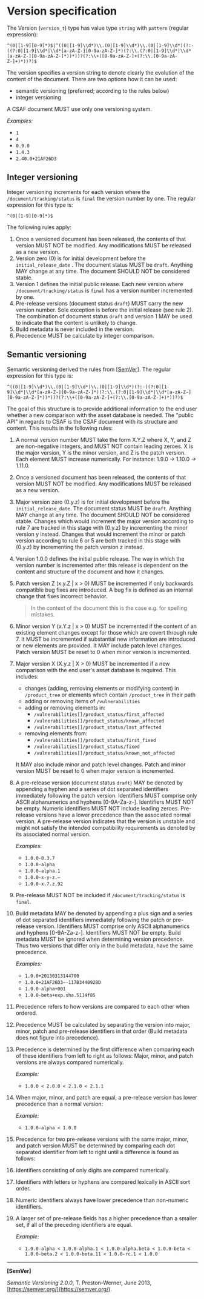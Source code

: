 # Version specification

The Version (`version_t`) type has value type `string` with `pattern` (regular
expression):

```regexp
^(0|[1-9][0-9]*)$|^((0|[1-9]\\d*)\\.(0|[1-9]\\d*)\\.(0|[1-9]\\d*)(?:-((?:0|[1-9]\\d*|\\d*[a-zA-Z-][0-9a-zA-Z-]*)(?:\\.(?:0|[1-9]\\d*|\\d*[a-zA-Z-][0-9a-zA-Z-]*))*))?(?:\\+([0-9a-zA-Z-]+(?:\\.[0-9a-zA-Z-]+)*))?)$
```

The version specifies a version string to denote clearly the evolution of the
content of the document. There are two options how it can be used:

* semantic versioning (preferred; according to the rules below)
* integer versioning

A CSAF document MUST use only one versioning system.

*Examples:*

* `1`
* `4`
* `0.9.0`
* `1.4.3`
* `2.40.0+21AF26D3`

## Integer versioning

Integer versioning increments for each version where
the `/document/tracking/status` is `final` the version number by one. The
regular expression for this type is:

```regexp
^(0|[1-9][0-9]*)$
```

The following rules apply:

1. Once a versioned document has been released, the contents of that version
   MUST NOT be modified. Any modifications MUST be released as a new version.
2. Version zero (0) is for initial development before the `initial_release_date`
   . The document status MUST be `draft`. Anything MAY change at any time. The
   document SHOULD NOT be considered stable.
3. Version 1 defines the initial public release. Each new version
   where `/document/tracking/status` is `final` has a version number incremented
   by one.
4. Pre-release versions (document status `draft`) MUST carry the new version
   number. Sole exception is before the initial release (see rule 2). The
   combination of document status `draft` and version 1 MAY be used to indicate
   that the content is unlikely to change.
5. Build metadata is never included in the version.
6. Precedence MUST be calculate by integer comparison.

## Semantic versioning

Semantic versioning derived the rules from [[SemVer]](#semver). The regular
expression for this type is:

```regexp
^((0|[1-9]\\d*)\\.(0|[1-9]\\d*)\\.(0|[1-9]\\d*)(?:-((?:0|[1-9]\\d*|\\d*[a-zA-Z-][0-9a-zA-Z-]*)(?:\\.(?:0|[1-9]\\d*|\\d*[a-zA-Z-][0-9a-zA-Z-]*))*))?(?:\\+([0-9a-zA-Z-]+(?:\\.[0-9a-zA-Z-]+)*))?)$
```

The goal of this structure is to provide additional information to the end user
whether a new comparison with the asset database is needed. The "public API" in
regards to CSAF is the CSAF document with its structure and content. This
results in the following rules:

1. A normal version number MUST take the form X.Y.Z where X, Y, and Z are
   non-negative integers, and MUST NOT contain leading zeroes. X is the major
   version, Y is the minor version, and Z is the patch version. Each element
   MUST increase numerically. For instance: 1.9.0 -> 1.10.0 -> 1.11.0.
2. Once a versioned document has been released, the contents of that version
   MUST NOT be modified. Any modifications MUST be released as a new version.
3. Major version zero (0.y.z) is for initial development before
   the `initial_release_date`. The document status MUST be
   `draft`. Anything MAY change at any time. The document SHOULD NOT be
   considered stable. Changes which would increment the major version according
   to rule 7 are tracked in this stage with (0.y.z) by incrementing the minor
   version y instead. Changes that would increment the minor or patch version
   according to rule 6 or 5 are both tracked in this stage with (0.y.z) by
   incrementing the patch version z instead.
4. Version 1.0.0 defines the initial public release. The way in which the
   version number is incremented after this release is dependent on the content
   and structure of the document and how it changes.
5. Patch version Z (x.y.Z | x > 0) MUST be incremented if only backwards
   compatible bug fixes are introduced. A bug fix is defined as an internal
   change that fixes incorrect behavior.

   > In the context of the document this is the case e.g. for spelling mistakes.

6. Minor version Y (x.Y.z | x > 0) MUST be incremented if the content of an
   existing element changes except for those which are covert through rule 7. It
   MUST be incremented if substantial new information are introduced or new
   elements are provided. It MAY include patch level changes. Patch version MUST
   be reset to 0 when minor version is incremented.
7. Major version X (X.y.z | X > 0) MUST be incremented if a new comparison with
   the end user's asset database is required. This includes:

   * changes (adding, removing elements or modifying content) in `/product_tree`
     or elements which contain
     `/product_tree` in their path
   * adding or removing items of `/vulnerabilities`
   * adding or removing elements in:
     * `/vulnerabilities[]/product_status/first_affected`
     * `/vulnerabilities[]/product_status/known_affected`
     * `/vulnerabilities[]/product_status/last_affected`
   * removing elements from:
     * `/vulnerabilities[]/product_status/first_fixed`
     * `/vulnerabilities[]/product_status/fixed`
     * `/vulnerabilities[]/product_status/known_not_affected`

   It MAY also include minor and patch level changes. Patch and minor version
   MUST be reset to 0 when major version is incremented.
8. A pre-release version (document status `draft`) MAY be denoted by appending a
   hyphen and a series of dot separated identifiers immediately following the
   patch version. Identifiers MUST comprise only ASCII alphanumerics and hyphens
   [0-9A-Za-z-]. Identifiers MUST NOT be empty. Numeric identifiers MUST NOT
   include leading zeroes. Pre-release versions have a lower precedence than the
   associated normal version. A pre-release version indicates that the version
   is unstable and might not satisfy the intended compatibility requirements as
   denoted by its associated normal version.

   *Examples:*

     * `1.0.0-0.3.7`
     * `1.0.0-alpha`
     * `1.0.0-alpha.1`
     * `1.0.0-x-y-z.–`
     * `1.0.0-x.7.z.92`

9. Pre-release MUST NOT be included if `/document/tracking/status` is `final`.
10. Build metadata MAY be denoted by appending a plus sign and a series of dot
    separated identifiers immediately following the patch or pre-release
    version. Identifiers MUST comprise only ASCII alphanumerics and hyphens
    [0-9A-Za-z-]. Identifiers MUST NOT be empty. Build metadata MUST be ignored
    when determining version precedence. Thus two versions that differ only in
    the build metadata, have the same precedence.

    *Examples:*

    * `1.0.0+20130313144700`
    * `1.0.0+21AF26D3—-117B344092BD`
    * `1.0.0-alpha+001`
    * `1.0.0-beta+exp.sha.5114f85`

11. Precedence refers to how versions are compared to each other when ordered.

12. Precedence MUST be calculated by separating the version into major, minor,
    patch and pre-release identifiers in that order (Build metadata does not
    figure into precedence).
13. Precedence is determined by the first difference when comparing each of
    these identifiers from left to right as follows: Major, minor, and patch
    versions are always compared numerically.

    *Example:*

    * `1.0.0 < 2.0.0 < 2.1.0 < 2.1.1`

14. When major, minor, and patch are equal, a pre-release version has lower
    precedence than a normal version:

    *Example:*

    * `1.0.0-alpha < 1.0.0`

15. Precedence for two pre-release versions with the same major, minor, and
    patch version MUST be determined by comparing each dot separated identifier
    from left to right until a difference is found as follows:

16. Identifiers consisting of only digits are compared numerically.
17. Identifiers with letters or hyphens are compared lexically in ASCII sort
    order.
18. Numeric identifiers always have lower precedence than non-numeric
    identifiers.
19. A larger set of pre-release fields has a higher precedence than a smaller
    set, if all of the preceding identifiers are equal.

     *Example:*

     * `1.0.0-alpha < 1.0.0-alpha.1 < 1.0.0-alpha.beta < 1.0.0-beta <
        1.0.0-beta.2 < 1.0.0-beta.11 < 1.0.0-rc.1 < 1.0.0`

___

<a name="semver"/>**[SemVer]**

*Semantic Versioning 2.0.0*, T. Preston-Werner, June 2013,
[https://semver.org/](https://semver.org/).
